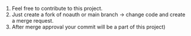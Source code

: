 1. Feel free to contribute to this project. 
2. Just create a fork of noauth or main branch -> change code and create a merge request.
3. After merge approval your commit will be a part of this project)
